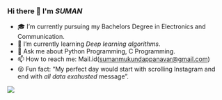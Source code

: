 ### Hi there 👋 I'm<i> SUMAN </i>

- 🎓 I’m currently pursuing my Bachelors Degree in Electronics and Communication.
- 🌱 I’m currently learning <i>Deep learning algorithms</i>.  
- 💬 Ask me about Python Programming, C Programming. 
- 📫 How to reach me: Mail.id(sumanmukundappanavar@gmail.com)
- 😝 Fun fact: “My perfect day would start with scrolling Instagram and end with <i>all data exahusted</i> message”. 



<img src="https://github-readme-stats.vercel.app/api?username=suman-mukundappanavar&&show_icons=true&title_color=ffffff&icon_color=bb2acf&text_color=daf7dc&bg_color=151515">
